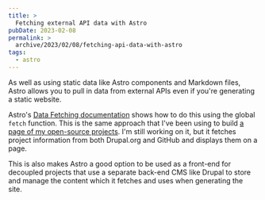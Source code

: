 ```yaml
---
title: >
  Fetching external API data with Astro
pubDate: 2023-02-08
permalink: >
  archive/2023/02/08/fetching-api-data-with-astro
tags:
  - astro
---
```


As well as using static data like Astro components and Markdown files, Astro allows you to pull in data from external APIs even if you're generating a static website.

Astro's [Data Fetching documentation](https://docs.astro.build/en/guides/data-fetching) shows how to do this using the global `fetch` function. This is the same approach that I've been using to build [a page of my open-source projects](https://github.com/opdavies/oliverdavies.uk/blob/39314de34ce22b14cf85f816e4469cc4d6fb822c/website/src/pages/open-source.astro). I'm still working on it, but it fetches project information from both Drupal.org and GitHub and displays them on a page.

This is also makes Astro a good option to be used as a front-end for decoupled projects that use a separate back-end CMS like Drupal to store and manage the content which it fetches and uses when generating the site.
